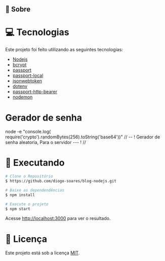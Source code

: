 ## :dart: Sobre ##



# :computer: Tecnologias

Este projeto foi feito utilizando as seguintes tecnologias:

- [Nodejs](https://nodejs.org/en/)
- [bcrypt](https://www.npmjs.com/package/bcrypt)
- [passport](https://www.npmjs.com/package/passport)
- [passport-local](https://www.npmjs.com/package/passport-local)
- [jsonwebtoken](https://www.npmjs.com/package/jsonwebtoken)
- [dotenv](https://www.npmjs.com/package/dotenv)
- [passport-http-bearer](https://www.npmjs.com/package/passport-http-bearer)
- [nodemon](https://www.npmjs.com/package/nodemon)
 
# Gerador de senha 

node -e "console.log( require('crypto').randomBytes(256).toString('base64'))"   // -- ! Gerador de senha aleatoria, Para o servidor --- ! //



# :construction_worker: Executando

```bash
# Clone o Repositório
$ https://github.com/diogo-soares/blog-nodejs.git
```

```bash
# Baixe as dependendências
$ npm install
```
```bash
# Execute o projeto
$ npm start
```

Acesse <http://localhost:3000> para ver o resultado.





# :closed_book: Licença

Este projeto está sob a licença [MIT](./LICENSE).
